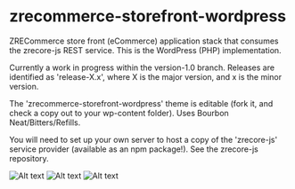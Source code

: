 zrecommerce-storefront-wordpress
================================

ZRECommerce store front (eCommerce) application stack that consumes the zrecore-js REST service. This is the WordPress (PHP) implementation.

Currently a work in progress within the version-1.0 branch. Releases are identified as 'release-X.x', where X is the major version, and x is the minor version.

The 'zrecommerce-storefront-wordpress' theme is editable (fork it, and check a copy out to your wp-content folder). Uses Bourbon Neat/Bitters/Refills.

You will need to set up your own server to host a copy of the 'zrecore-js' service provider (available as an npm package!). See the zrecore-js repository.

![Alt text](/assets/screenshots/screenshot-sample-orders.jpg?raw=true "ZRECommerce Storefront Admin")
![Alt text](/assets/screenshots/screenshot-template-header.jpg?raw=true "Storefront sample template header")
![Alt text](/assets/screenshots/screenshot-template-footer.jpg?raw=true "Storefront sample template footer")
